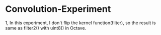 # Convolution-Experiment

1, In this experiment, I don't flip the kernel function(filter), so the result is same as filter2() with uint8() in Octave.
